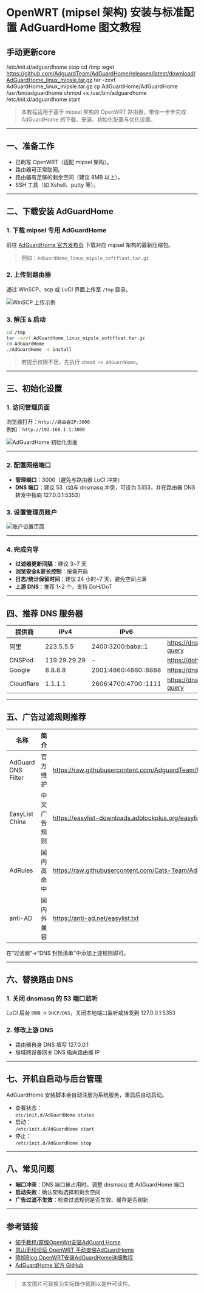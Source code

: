 # OpenWRT (mipsel 架构) 安装与标准配置 AdGuardHome 图文教程
## 手动更新core
/etc/init.d/adguardhome stop
cd /tmp
wget https://github.com/AdguardTeam/AdGuardHome/releases/latest/download/AdGuardHome_linux_mipsle.tar.gz
tar -zxvf AdGuardHome_linux_mipsle.tar.gz
cp AdGuardHome/AdGuardHome /usr/bin/adguardhome
chmod +x /usr/bin/adguardhome
/etc/init.d/adguardhome start
> 本教程适用于基于 mipsel 架构的 OpenWRT 路由器，带你一步步完成 AdGuardHome 的下载、安装、初始化配置与优化设置。

---

## 一、准备工作

- 已刷写 OpenWRT（适配 mipsel 架构）。
- 路由器可正常联网。
- 路由器有足够的剩余空间（建议 8MB 以上）。
- SSH 工具（如 Xshell、putty 等）。

---

## 二、下载安装 AdGuardHome

### 1. 下载 mipsel 专用 AdGuardHome

前往 [AdGuardHome 官方发布页](https://github.com/AdguardTeam/AdGuardHome/releases) 下载对应 mipsel 架构的最新压缩包。

> 例如：`AdGuardHome_linux_mipsle_softfloat.tar.gz`

### 2. 上传到路由器

通过 WinSCP、scp 或 LuCI 界面上传至 `/tmp` 目录。

![WinSCP 上传示例](https://cdn.jsdelivr.net/gh/jbgpt/imgbed@main/uPic/scp_upload.png)

### 3. 解压 & 启动

```sh
cd /tmp
tar -xzvf AdGuardHome_linux_mipsle_softfloat.tar.gz
cd AdGuardHome
./AdGuardHome -s install
```

> 若提示权限不足，先执行 `chmod +x AdGuardHome`。

---

## 三、初始化设置

### 1. 访问管理页面

浏览器打开：`http://路由器IP:3000`  
例如：`http://192.168.1.1:3000`

![AdGuardHome 初始化页面](https://cdn.jsdelivr.net/gh/jbgpt/imgbed@main/uPic/aghome_wizard.png)

---

### 2. 配置网络端口

- **管理端口**：3000（避免与路由器 LuCI 冲突）
- **DNS 端口**：建议 53（如与 dnsmasq 冲突，可设为 5353，并在路由器 DNS 转发中指向 127.0.0.1:5353）

### 3. 设置管理员账户

![账户设置页面](https://cdn.jsdelivr.net/gh/jbgpt/imgbed@main/uPic/aghome_account.png)

---

### 4. 完成向导

- **过滤器更新间隔**：建议 3~7 天
- **浏览安全&家长控制**：按需开启
- **日志/统计保留时间**：建议 24 小时~7 天，避免空间占满
- **上游 DNS**：推荐 1~2 个，支持 DoH/DoT

---

## 四、推荐 DNS 服务器

| 提供商      | IPv4         | IPv6                | DoH 地址                                  |
| ---------   | ------------ | ------------------- | ----------------------------------------- |
| 阿里        | 223.5.5.5    | 2400:3200:baba::1   | https://dns.alidns.com/dns-query          |
| DNSPod      | 119.29.29.29 | -                   | https://doh.pub/dns-query                 |
| Google      | 8.8.8.8      | 2001:4860:4860::8888| https://dns.google/dns-query              |
| Cloudflare  | 1.1.1.1      | 2606:4700:4700::1111| https://dns.cloudflare.com/dns-query      |

---

## 五、广告过滤规则推荐

| 名称               | 简介                | 地址 |
| ------------------ | ------------------- | ---- |
| AdGuard DNS Filter | 官方维护            | https://raw.githubusercontent.com/AdguardTeam/FiltersRegistry/master/filters/filter_15_DnsFilter/filter.txt |
| EasyList China     | 中文广告规则        | https://easylist-downloads.adblockplus.org/easylistchina.txt |
| AdRules            | 国内高命中          | https://raw.githubusercontent.com/Cats-Team/AdRules/main/dns.txt |
| anti-AD            | 国内外兼容          | https://anti-ad.net/easylist.txt |

在“过滤器”→“DNS 封锁清单”中添加上述规则即可。

---

## 六、替换路由 DNS

### 1. 关闭 dnsmasq 的 53 端口监听

LuCI 后台 `网络` → `DHCP/DNS`，关闭本地端口监听或转发到 127.0.0.1:5353

### 2. 修改上游 DNS

- 路由器自身 DNS 填写 127.0.0.1
- 局域网设备网关 DNS 指向路由器 IP

---

## 七、开机自启动与后台管理

AdGuardHome 安装脚本会自动注册为系统服务，重启后自动启动。

- 查看状态：  
  `etc/init.d/AdGuardHome status`
- 启动：  
  `/etc/init.d/AdGuardHome start`
- 停止：  
  `/etc/init.d/AdGuardHome stop`

---

## 八、常见问题

- **端口冲突**：DNS 端口被占用时，调整 dnsmasq 或 AdGuardHome 端口
- **启动失败**：确认架构选择和剩余空间
- **广告过滤不生效**：检查过滤规则是否生效、缓存是否刷新

---

## 参考链接

- [知乎教程/原版OpenWrt安装AdGuard Home](https://zhuanlan.zhihu.com/p/698198829)
- [恩山无线论坛 OpenWRT 手动安装AdGuardHome](https://www.right.com.cn/forum/thread-8273723-1-1.html)
- [晓旭Blog OpenWRT安装AdGuardHome详细教程](https://blog.xiaoxu.net/archives/use-adguardhome-on-openwrt)
- [AdGuardHome 官方 GitHub](https://github.com/AdguardTeam/AdGuardHome)

---

> 本文图片可替换为实际操作截图以提升可读性。
